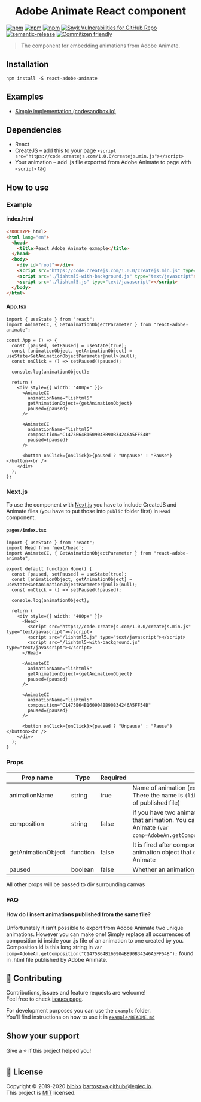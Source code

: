 <h1 align="center">Adobe Animate React component</h1>

[![npm](https://badgen.net/npm/v/react-adobe-animate)](https://www.npmjs.com/package/react-adobe-animate)
[![npm](https://badgen.net/npm/dt/react-adobe-animate)](https://www.npmjs.com/package/react-adobe-animate)
[![npm](https://badgen.net/npm/dm/react-adobe-animate)](https://www.npmjs.com/package/react-adobe-animate)
[![Snyk Vulnerabilities for GitHub Repo](https://img.shields.io/snyk/vulnerabilities/github/bibixx/react-adobe-animate)](https://snyk.io/test/github/bibixx/react-adobe-animate)
[![semantic-release](https://img.shields.io/badge/%20%20%F0%9F%93%A6%F0%9F%9A%80-semantic--release-e10079.svg)](https://github.com/semantic-release/semantic-release)
[![Commitizen friendly](https://badgen.net/badge/commitizen/friendly/green)](http://commitizen.github.io/cz-cli/)

> The component for embedding animations from Adobe Animate.

## Installation

`npm install -S react-adobe-animate`

## Examples

* [Simple implementation (codesandbox.io)](https://githubbox.com/bibixx/react-adobe-animate/tree/master/example)

## Dependencies

* React
* CreateJS – add this to your page `<script src="https://code.createjs.com/1.0.0/createjs.min.js"></script>`
* Your animation – add .js file exported from Adobe Animate to page with `<script>` tag

## How to use
### Example
#### index.html
```html
<!DOCTYPE html>
<html lang="en">
  <head>
    <title>React Adobe Animate exmaple</title>
  </head>
  <body>
    <div id="root"></div>
    <script src="https://code.createjs.com/1.0.0/createjs.min.js" type="text/javascript"></script>
    <script src="./lishtml5-with-background.js" type="text/javascript"></script>
    <script src="./lishtml5.js" type="text/javascript"></script>
  </body>
</html>

```

#### App.tsx
```tsx
import { useState } from "react";
import AnimateCC, { GetAnimationObjectParameter } from "react-adobe-animate";

const App = () => {
  const [paused, setPaused] = useState(true);
  const [animationObject, getAnimationObject] = useState<GetAnimationObjectParameter|null>(null);
  const onClick = () => setPaused(!paused);

  console.log(animationObject);

  return (
    <div style={{ width: "400px" }}>
      <AnimateCC
        animationName="lishtml5"
        getAnimationObject={getAnimationObject}
        paused={paused}
      />

      <AnimateCC
        animationName="lishtml5"
        composition="C1475B64B160904BB90B34246A5FF54B"
        paused={paused}
      />

      <button onClick={onClick}>{paused ? "Unpause" : "Pause"}</button><br />
    </div>
  );
};
```

### Next.js
To use the component with [Next.js](https://github.com/vercel/next.js/) you have to include CreateJS and Animate files (you have to put those into `public` folder first) in `Head` component.

#### `pages/index.tsx`
```tsx
import { useState } from "react";
import Head from 'next/head';
import AnimateCC, { GetAnimationObjectParameter } from "react-adobe-animate";

export default function Home() {
  const [paused, setPaused] = useState(true);
  const [animationObject, getAnimationObject] = useState<GetAnimationObjectParameter|null>(null);
  const onClick = () => setPaused(!paused);

  console.log(animationObject);

  return (
    <div style={{ width: "400px" }}>
      <Head>
        <script src="https://code.createjs.com/1.0.0/createjs.min.js" type="text/javascript"></script>
        <script src="/lishtml5.js" type="text/javascript"></script>
        <script src="/lishtml5-with-background.js" type="text/javascript"></script>
      </Head>

      <AnimateCC
        animationName="lishtml5"
        getAnimationObject={getAnimationObject}
        paused={paused}
      />

      <AnimateCC
        animationName="lishtml5"
        composition="C1475B64B160904BB90B34246A5FF54B"
        paused={paused}
      />

      <button onClick={onClick}>{paused ? "Unpause" : "Pause"}</button><br />
    </div>
  );
}
```

### Props

| Prop name | Type | Required | Description  |
| --------- | ---- | -------- | ------------ |
| animationName | string | true | Name of animation (`exportRoot = new lib.animationName();` in js file. There the name is `(lib.animationName = function`. Also usually name of published file) |
composition | string | false | If you have two animations with same name you can specify an id of that animation. You can get it from .html file generate by Adobe Animate (`var comp=AdobeAn.getComposition("C1475B64B160904BB90B34246A5FF54B");`) |
| getAnimationObject | function | false | It is fired after component was mounted. It takes 1 argument – animation object that enables you to fire functions created in Adobe Animate
paused | boolean | false | Whether an animation should be paused

All other props will be passed to div surrounding canvas

### FAQ

#### How do I insert animations published from the same file?

Unfortunately it isn't possible to export from Adobe Animate two unique animations. However you can make one! Simply replace all occurrences of composition id inside your .js file of an animation to one created by you. Composition id is this long string in `var comp=AdobeAn.getComposition("C1475B64B160904BB90B34246A5FF54B");` found in .html file published by Adobe Animate.

## 🤝 Contributing

Contributions, issues and feature requests are welcome!\
Feel free to check [issues page](https://github.com/bibixx/react-adobe-animate/issues).

For development purposes you can use the `example` folder. \
You'll find instructions on how to use it in [`example/README.md`](https://github.com/bibixx/react-adobe-animate/blob/master/example/README.md)

## Show your support

Give a ⭐️ if this project helped you!

## 📝 License

Copyright © 2019-2020 [bibixx](https://github.com/bibixx) <bartosz+a.github@legiec.io>.<br />
This project is [MIT](https://github.com/bibixx/react-adobe-animate/blob/master/LICENSE.md) licensed.
